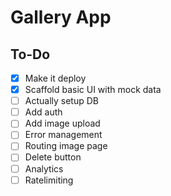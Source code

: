 # Gallery App

## To-Do

- [x] Make it deploy
- [x] Scaffold basic UI with mock data
- [ ] Actually setup DB
- [ ] Add auth
- [ ] Add image upload
- [ ] Error management
- [ ] Routing image page
- [ ] Delete button
- [ ] Analytics
- [ ] Ratelimiting